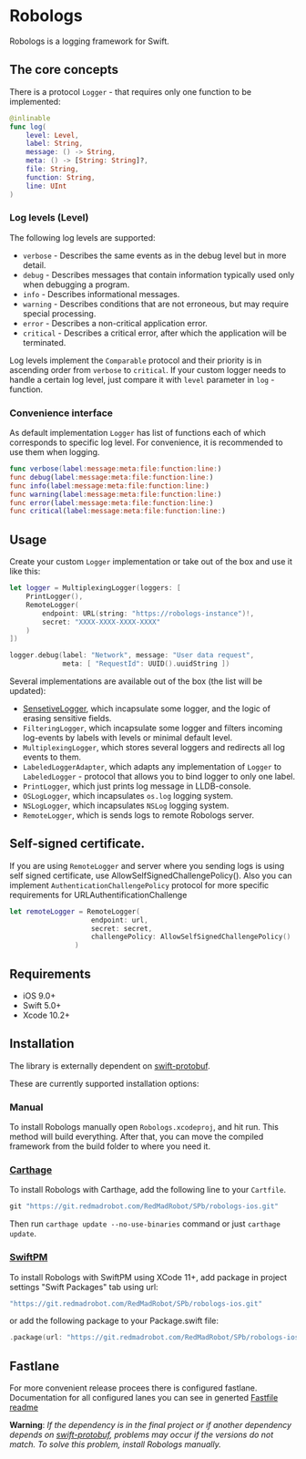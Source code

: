 # Robologs

Robologs is a logging framework for Swift.

## The core concepts

There is a protocol `Logger` - that requires only one function to be implemented:
```swift
@inlinable
func log(
    level: Level,
    label: String,
    message: () -> String,
    meta: () -> [String: String]?,
    file: String,
    function: String,
    line: UInt
)
```
### Log levels (Level)

The following log levels are supported:

- `verbose` - Describes the same events as in the debug level but in more detail.
- `debug` - Describes messages that contain information typically used only when debugging a program.
- `info` - Describes informational messages.
- `warning` - Describes conditions that are not erroneous, but may require special processing.
- `error` - Describes a non-critical application error.
- `critical` - Describes a critical error, after which the application will be terminated.

Log levels implement the `Comparable` protocol and their priority is in ascending order from `verbose` to `critical`.
If your custom logger needs to handle a certain log level, just compare it with `level` parameter in  `log` - function.

### Convenience interface

As default implementation `Logger` has list of functions each of which corresponds to specific log level. For convenience, it is recommended to use them when logging.
```swift
func verbose(label:message:meta:file:function:line:)
func debug(label:message:meta:file:function:line:)
func info(label:message:meta:file:function:line:)
func warning(label:message:meta:file:function:line:)
func error(label:message:meta:file:function:line:)
func critical(label:message:meta:file:function:line:)
```

## Usage

Create your custom `Logger` implementation or take out of the box and use it like this:
```swift
let logger = MultiplexingLogger(loggers: [
    PrintLogger(),
    RemoteLogger(
        endpoint: URL(string: "https://robologs-instance")!,
        secret: "XXXX-XXXX-XXXX-XXXX"
    )
])

logger.debug(label: "Network", message: "User data request",
             meta: [ "RequestId": UUID().uuidString ])
```
Several implementations are available out of the box (the list will be updated):
- [SensetiveLogger](Documentation/SensetiveLogger.md), which incapsulate some logger, and the logic of erasing sensitive fields.
- `FilteringLogger`, which incapsulate some logger and filters incoming log-events by labels with levels or minimal default level.
- `MultiplexingLogger`, which stores several loggers and redirects all log events to them.
- `LabeledLoggerAdapter`, which adapts any implementation of  `Logger` to `LabeledLogger` - protocol that allows you to bind logger to only one label.
- `PrintLogger`, which just prints log message in LLDB-console.
- `OSLogLogger`, which incapsulates `os.log` logging system.
- `NSLogLogger`, which incapsulates `NSLog` logging system.
- `RemoteLogger`, which is sends logs to remote Robologs server. 

## Self-signed certificate.
If you are using `RemoteLogger` and server where you sending logs is using self signed certificate, use AllowSelfSignedChallengePolicy().
Also you can implement `AuthenticationChallengePolicy` protocol for more specific requirements for URLAuthentificationChallenge 

```swift
let remoteLogger = RemoteLogger(
                    endpoint: url,
                    secret: secret,
                    challengePolicy: AllowSelfSignedChallengePolicy()
                )
```


## Requirements

- iOS 9.0+
- Swift 5.0+
- Xcode 10.2+
  
## Installation
The library is externally dependent on  [swift-protobuf](https://github.com/apple/swift-protobuf).

These are currently supported installation options:

### Manual
To install Robologs manually open `Robologs.xcodeproj`, and hit run. This method will build everything. After that, you can move the compiled framework from the build folder to where you need it.
  
### [Carthage](https://github.com/Carthage/Carthage)

To install Robologs with Carthage, add the following line to your `Cartfile`.
```swift
git "https://git.redmadrobot.com/RedMadRobot/SPb/robologs-ios.git"
```
Then run `carthage update --no-use-binaries` command or just `carthage update`.
  
### [SwiftPM](https://swift.org/package-manager/)

To install Robologs with SwiftPM using XCode 11+, add package in project settings "Swift Packages" tab using url:
```swift
"https://git.redmadrobot.com/RedMadRobot/SPb/robologs-ios.git"
```
or add the following package to your Package.swift file: 
```swift
.package(url: "https://git.redmadrobot.com/RedMadRobot/SPb/robologs-ios.git")
```

## Fastlane
For more convenient release procees there is configured fastlane.
Documentation for all configured lanes you can see in generted [Fastfile readme](Fastlane/README.md) 

**Warning**: _If the dependency is in the final project or if another dependency depends on [swift-protobuf](https://github.com/apple/swift-protobuf), problems may occur if the versions do not match. To solve this problem, install Robologs manually._
